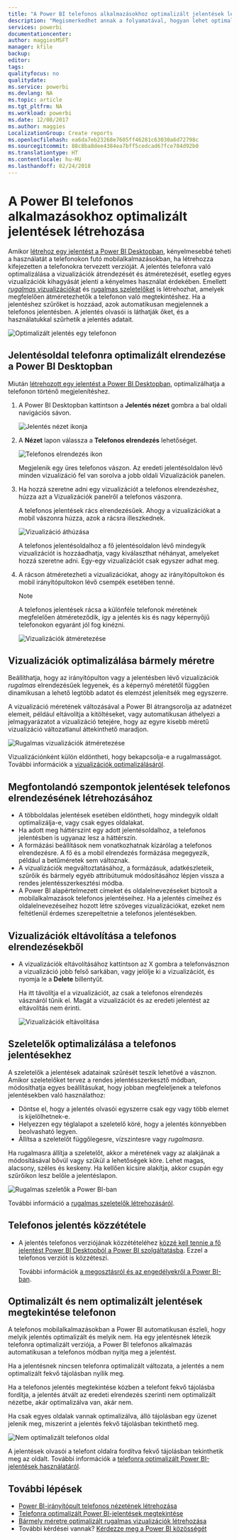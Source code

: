 ```yaml
---
title: "A Power BI telefonos alkalmazásokhoz optimalizált jelentések létrehozása"
description: "Megismerkedhet annak a folyamatával, hogyan lehet optimalizálni a Power BI Desktop jelentésoldalait a Power BI telefonos alkalmazásaihoz."
services: powerbi
documentationcenter: 
author: maggiesMSFT
manager: kfile
backup: 
editor: 
tags: 
qualityfocus: no
qualitydate: 
ms.service: powerbi
ms.devlang: NA
ms.topic: article
ms.tgt_pltfrm: NA
ms.workload: powerbi
ms.date: 12/08/2017
ms.author: maggies
LocalizationGroup: Create reports
ms.openlocfilehash: ea6da7eb23268e7605ff46281c63030a6d72798c
ms.sourcegitcommit: 88c8ba8dee4384ea7bff5cedcad67fce784d92b0
ms.translationtype: HT
ms.contentlocale: hu-HU
ms.lasthandoff: 02/24/2018
---
```

# <a name="create-reports-optimized-for-the-power-bi-phone-apps"></a>A Power BI telefonos alkalmazásokhoz optimalizált jelentések létrehozása
Amikor [létrehoz egy jelentést a Power BI Desktopban](desktop-report-view.md), kényelmesebbé teheti a használatát a telefonokon futó mobilalkalmazásokban, ha létrehozza kifejezetten a telefonokra tervezett verzióját. A jelentés telefonra való optimalizálása a vizualizációk átrendezését és átméretezését, esetleg egyes vizualizációk kihagyását jelenti a kényelmes használat érdekében. Emellett [*rugalmas* vizualizációkat](#optimize-a-visual-for-any-size) és [rugalmas szeletelőket](#enhance-slicers-to-to-work-well-in-phone-reports) is létrehozhat, amelyek megfelelően átméretezhetők a telefonon való megtekintéshez. Ha a jelentéshez szűrőket is hozzáad, azok automatikusan megjelennek a telefonos jelentésben. A jelentés olvasói is láthatják őket, és a használatukkal szűrhetik a jelentés adatait.

![Optimalizált jelentés egy telefonon](media/desktop-create-phone-report/07-power-bi-phone-report-portrait.png)

## <a name="lay-out-a-report-page-for-the-phone-in-power-bi-desktop"></a>Jelentésoldal telefonra optimalizált elrendezése a Power BI Desktopban
Miután [létrehozott egy jelentést a Power BI Desktopban](desktop-report-view.md), optimalizálhatja a telefonon történő megjelenítéshez.

1. A Power BI Desktopban kattintson a **Jelentés nézet** gombra a bal oldali navigációs sávon.
   
    ![Jelentés nézet ikonja](media/desktop-create-phone-report/pbi_reportviewinpbidesigner_changeview.png)
2. A **Nézet** lapon válassza a **Telefonos elrendezés** lehetőséget.  
   
    ![Telefonos elrendezés ikon](media/desktop-create-phone-report/power-bi-phone-layout-icon.png)
   
    Megjelenik egy üres telefonos vászon. Az eredeti jelentésoldalon lévő minden vizualizáció fel van sorolva a jobb oldali Vizualizációk panelen.
3. Ha hozzá szeretne adni egy vizualizációt a telefonos elrendezéshez, húzza azt a Vizualizációk panelről a telefonos vászonra.
   
    A telefonos jelentések rács elrendezésűek. Ahogy a vizualizációkat a mobil vászonra húzza, azok a rácsra illeszkednek.
   
    ![Vizualizáció áthúzása](media/desktop-create-phone-report/02_dragging_and_droping_a_vis.gif)
   
    A telefonos jelentésoldalhoz a fő jelentésoldalon lévő mindegyik vizualizációt is hozzáadhatja, vagy kiválaszthat néhányat, amelyeket hozzá szeretne adni. Egy-egy vizualizációt csak egyszer adhat meg.
4. A rácson átméretezheti a vizualizációkat, ahogy az irányítópultokon és mobil irányítópultokon lévő csempék esetében tenné.
   
   > [!NOTE]
   > A telefonos jelentések rácsa a különféle telefonok méretének megfelelően átméreteződik, így a jelentés kis és nagy képernyőjű telefonokon egyaránt jól fog kinézni.
   > 
   > 
   
   ![Vizualizációk átméretezése](media/desktop-create-phone-report/03_resizing_a_viz_to_grid.gif)

## <a name="optimize-a-visual-for-any-size"></a>Vizualizációk optimalizálása bármely méretre
Beállíthatja, hogy az irányítópulton vagy a jelentésben lévő vizualizációk *rugalmas* elrendezésűek legyenek, és a képernyő méretétől függően dinamikusan a lehető legtöbb adatot és elemzést jelenítsék meg egyszerre. 

A vizualizáció méretének változásával a Power BI átrangsorolja az adatnézet elemeit, például eltávolítja a kitöltéseket, vagy automatikusan áthelyezi a jelmagyarázatot a vizualizáció tetejére, hogy az egyre kisebb méretű vizualizáció változatlanul áttekinthető maradjon.

![Rugalmas vizualizációk átméretezése](media/desktop-create-phone-report/power-bi-responsive-visual.gif)

Vizualizációnként külön eldöntheti, hogy bekapcsolja-e a rugalmasságot. További információk a [vizualizációk optimalizálásáról](desktop-create-responsive-visuals.md).

## <a name="considerations-when-creating-phone-report-layouts"></a>Megfontolandó szempontok jelentések telefonos elrendezésének létrehozásához
* A többoldalas jelentések esetében eldöntheti, hogy mindegyik oldalt optimalizálja-e, vagy csak egyes oldalakat. 
* Ha adott meg háttérszínt egy adott jelentésoldalhoz, a telefonos jelentésben is ugyanaz lesz a háttérszín.
* A formázási beállítások nem vonatkozhatnak kizárólag a telefonos elrendezésre. A fő és a mobil elrendezés formázása megegyezik, például a betűméretek sem változnak.
* A vizualizációk megváltoztatásához, a formázásuk, adatkészleteik, szűrőik és bármely egyéb attribútumuk módosításához lépjen vissza a rendes jelentésszerkesztési módba.
* A Power BI alapértelmezett címeket és oldalelnevezéseket biztosít a mobilalkalmazások telefonos jelentéseihez. Ha a jelentés címeihez és oldalelnevezéseihez hozott létre szöveges vizualizációkat, ezeket nem feltétlenül érdemes szerepeltetnie a telefonos jelentésekben.     

## <a name="remove-a-visual-from-the-phone-layout"></a>Vizualizációk eltávolítása a telefonos elrendezésekből
* A vizualizációk eltávolításához kattintson az X gombra a telefonvásznon a vizualizáció jobb felső sarkában, vagy jelölje ki a vizualizációt, és nyomja le a **Delete** billentyűt.
  
   Ha itt távolítja el a vizualizációt, az csak a telefonos elrendezés vásznáról tűnik el. Magát a vizualizációt és az eredeti jelentést az eltávolítás nem érinti.
  
   ![Vizualizációk eltávolítása](media/desktop-create-phone-report/05_removing_a_vis.gif)

## <a name="enhance-slicers-to-to-work-well-in-phone-reports"></a>Szeletelők optimalizálása a telefonos jelentésekhez
A szeletelők a jelentések adatainak szűrését teszik lehetővé a vásznon. Amikor szeletelőket tervez a rendes jelentésszerkesztő módban, módosíthatja egyes beállításukat, hogy jobban megfeleljenek a telefonos jelentésekben való használathoz:

* Döntse el, hogy a jelentés olvasói egyszerre csak egy vagy több elemet is kijelölhetnek-e.
* Helyezzen egy téglalapot a szeletelő köré, hogy a jelentés könnyebben beolvasható legyen.
* Állítsa a szeletelőt függőlegesre, vízszintesre vagy *rugalmasra*. 

Ha rugalmasra állítja a szeletelőt, akkor a méretének vagy az alakjának a módosításával bővül vagy szűkül a lehetőségek köre. Lehet magas, alacsony, széles és keskeny. Ha kellően kicsire alakítja, akkor csupán egy szűrőikon lesz belőle a jelentéslapon. 

![Rugalmas szeletők a Power BI-ban](media/desktop-create-phone-report/power-bi-slicer-2-rows.png)

További információ a [rugalmas szeletelők létrehozásáról](power-bi-slicer-filter-responsive.md).

## <a name="publish-a-phone-report"></a>Telefonos jelentés közzététele
* A jelentés telefonos verziójának közzétételéhez [közzé kell tennie a fő jelentést Power BI Desktopból a Power BI szolgáltatásba](desktop-upload-desktop-files.md). Ezzel a telefonos verziót is közzéteszi.
  
    További információk [a megosztásról és az engedélyekről a Power BI-ban](service-how-to-collaborate-distribute-dashboards-reports.md).

## <a name="view-optimized-and-unoptimized-reports-on-a-phone"></a>Optimalizált és nem optimalizált jelentések megtekintése telefonon
A telefonos mobilalkalmazásokban a Power BI automatikusan észleli, hogy melyik jelentés optimalizált és melyik nem. Ha egy jelentésnek létezik telefonra optimalizált verziója, a Power BI telefonos alkalmazás automatikusan a telefonos módban nyitja meg a jelentést.

Ha a jelentésnek nincsen telefonra optimalizált változata, a jelentés a nem optimalizált fekvő tájolásban nyílik meg.  

Ha a telefonos jelentés megtekintése közben a telefont fekvő tájolásba fordítja, a jelentés átvált az eredeti elrendezés szerinti nem optimalizált nézetbe, akár optimalizálva van, akár nem.

Ha csak egyes oldalak vannak optimalizálva, álló tájolásban egy üzenet jelenik meg, miszerint a jelentés fekvő tájolásban tekinthető meg.

![Nem optimalizált telefonos oldal](media/desktop-create-phone-report/06-power-bi-phone-report-page-not-optimized.png)

A jelentések olvasói a telefont oldalra fordítva fekvő tájolásban tekinthetik meg az oldalt. További információk a [telefonra optimalizált Power BI-jelentések használatáról](mobile-apps-view-phone-report.md).

## <a name="next-steps"></a>További lépések
* [Power BI-irányítópult telefonos nézetének létrehozása](service-create-dashboard-mobile-phone-view.md)
* [Telefonra optimalizált Power BI-jelentések megtekintése](mobile-apps-view-phone-report.md)
* [Bármely méretre optimalizált rugalmas vizualizációk létrehozása](desktop-create-responsive-visuals.md)
* További kérdései vannak? [Kérdezze meg a Power BI közösségét](http://community.powerbi.com/)

